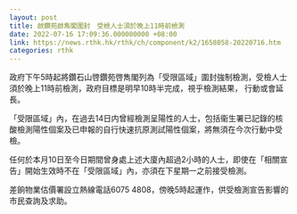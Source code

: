 ```yaml
---
layout: post
title: 啟鑽苑啟雋閣圍封　受檢人士須於晚上11時前檢測
date: 2022-07-16 17:09:36.000000000 +08:00
link: https://news.rthk.hk/rthk/ch/component/k2/1658058-20220716.htm
categories: rthk
---
```


政府下午5時起將鑽石山啓鑽苑啓雋閣列為「受限區域」圍封強制檢測，受檢人士須於晚上11時前檢測，政府目標是明早10時半完成，視乎檢測結果， 行動或會延長。

「受限區域」內，在過去14日内曾經檢測呈陽性的人士，包括衞生署已記錄的核酸檢測陽性個案及已申報的自行快速抗原測試陽性個案，將無須在今次行動中受檢。

任何於本月10日至今日期間曾身處上述大廈內超過2小時的人士，即使在「相關宣告」開始生效時不在「受限區域」內，亦須在下星期一之前接受檢測。 

差餉物業估價署設立熱線電話6075 4808，傍晚5時起運作，供受檢測宣告影響的市民查詢及求助。
